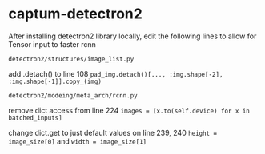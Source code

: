 # captum-detectron2

After installing detectron2 library locally, edit the following lines to allow for Tensor input to faster rcnn

`detectron2/structures/image_list.py`

add .detach() to line 108
`pad_img.detach()[..., :img.shape[-2], :img.shape[-1]].copy_(img)`

`detectron2/modeing/meta_arch/rcnn.py`

remove dict access from line 224
`images = [x.to(self.device) for x in batched_inputs]`

change dict.get to just default values on line 239, 240
`height = image_size[0]` and `width = image_size[1]`